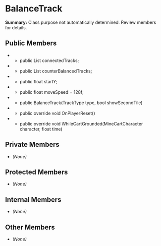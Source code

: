 # BalanceTrack

**Summary:** Class purpose not automatically determined. Review members for details.

## Public Members
- - public List<BalanceTrack> connectedTracks;
- - public List<BalanceTrack> counterBalancedTracks;
- - public float startY;
- - public float moveSpeed = 128f;
- - public BalanceTrack(TrackType type, bool showSecondTile)
- - public override void OnPlayerReset()
- - public override void WhileCartGrounded(MineCartCharacter character, float time)

## Private Members
- *(None)*

## Protected Members
- *(None)*

## Internal Members
- *(None)*

## Other Members
- *(None)*
